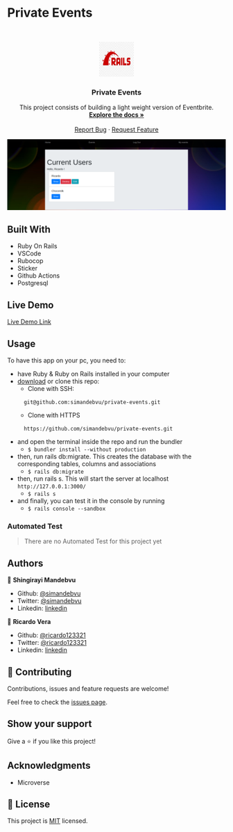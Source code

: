 # Private Events

<br />
<p align="center">
  <a href="https://github.com/simandebvu/private-events">
    <img src="rails-image.jpg" alt="Logo" width="80" height="80">
  </a>

  <h3 align="center">Private Events</h3>

  <p align="center">
    This project consists of building a light weight version of Eventbrite.
    <br />
    <a href="https://github.com/simandebvu/private-events"><strong>Explore the docs »</strong></a>
    <br />
    <br />
    <a href="https://github.com/simandebvu/private-events/issues">Report Bug</a>
    ·
    <a href="https://github.com/simandebvu/private-events/issues">Request Feature</a>
  </p>
</p>

![screenshot](./app_screenshot.png)

## Built With

- Ruby On Rails
- VSCode
- Rubocop 
- Sticker
- Github Actions
- Postgresql

## Live Demo

[Live Demo Link](https://private-events-zw-usa.herokuapp.com/)


<!-- INSTALLATION -->
## Usage

To have this app on your pc, you need to:
* have Ruby & Ruby on Rails installed in your computer
* [download](https://github.com/simandebvu/private-events/archive/development.zip) or clone this repo:
  - Clone with SSH:
  ```
    git@github.com:simandebvu/private-events.git
  ```
  - Clone with HTTPS
  ```
    https://github.com/simandebvu/private-events.git
  ```
* and open the terminal inside the repo and run the bundler
  - ```$ bundler install --without production```
* then, run rails db:migrate. This creates the database with the corresponding tables, columns and associations
  - ```$ rails db:migrate```
* then, run rails s. This will start the server at localhost `http://127.0.0.1:3000/`
  - ```$ rails s```
* and finally, you can test it in the console by running
  - ```$ rails console --sandbox```
  
<!-- AUTOMATED TEST -->
### Automated Test

> There are no Automated Test for this project yet

## Authors

👤 **Shingirayi Mandebvu**

- Github: [@simandebvu](https://github.com/simandebvu)
- Twitter: [@simandebvu](https://twitter.com/simandebvu)
- Linkedin: [linkedin](https://linkedin.com/in/simandebvu)
 
👤 **Ricardo Vera**

- Github: [@ricardo123321](https://github.com/ricardo123321)
- Twitter: [@ricardo123321](https://twitter.com/ricardo123321)
- Linkedin: [linkedin](https://linkedin.com/in/ricardo123321)

## 🤝 Contributing

Contributions, issues and feature requests are welcome!

Feel free to check the [issues page](issues/).

## Show your support

Give a ⭐️ if you like this project!

## Acknowledgments

- Microverse


## 📝 License

This project is [MIT](lic.url) licensed.
